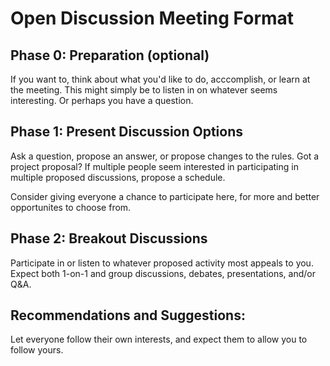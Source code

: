 # Open Discussion Meeting Format

## Phase 0: Preparation (optional)

If you want to, think about what you'd like to do, acccomplish, or learn at the meeting. This might simply be to listen in on whatever seems interesting. Or perhaps you have a question.

## Phase 1: Present Discussion Options

Ask a question, propose an answer, or propose changes to the rules. Got a project proposal? If multiple people seem interested in participating in multiple proposed discussions, propose a schedule.

Consider giving everyone a chance to participate here, for more and better opportunites to choose from. 

## Phase 2: Breakout Discussions

Participate in or listen to whatever proposed activity most appeals to you. Expect both 1-on-1 and group discussions, debates, presentations, and/or Q&A.

## Recommendations and Suggestions: 

Let everyone follow their own interests, and expect them to allow you to follow yours.
